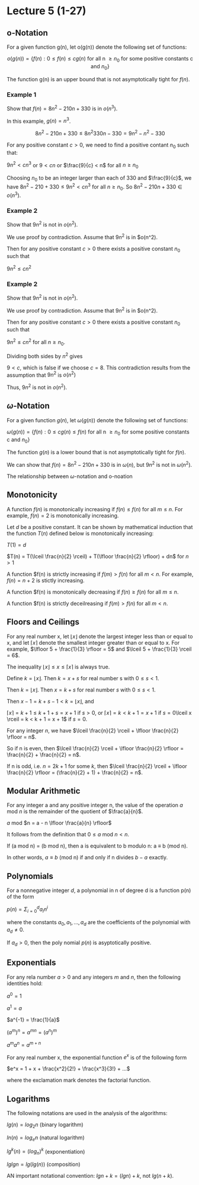 # Lecture 5 (1-27)

## o-Notation

For a given function g(n), let o(g(n)) denote the following set of functions:

$$o(g(n)) = \{f(n) : 0 \leq f(n) \leq cg(n) \text{ for all n } \geq n_0 \text{ for some positive constants c and } n_0 \}$$

The function g(n) is an upper bound that is not asymptotically tight for $f(n)$.

### Example 1

Show that $f(n) = 8n^2-210n+330$ is in $o(n^3)$.

In this example, $g(n) = n^3$.

$$8n^2 - 210n + 330 \leq 8n^2 330n - 330 = 9n^2 - n^2 - 330$$

For any positive constant $c > 0$, we need to find a positive contant $n_0$ such that:

$9n^2 < cn^3$ or $9 < cn$ or $\frac{9}{c} < n$ for all $n \geq n_0$

Choosing $n_0$ to be an integer larger than each of 330 and $\frac{9}{c}$, we have
$8n^2-210+330 \leq 9n^2 < cn^3$ for all $n \geq n_0$.
So $8n^2 -210n + 330 \in o(n^3)$.

### Example 2

Show that $9n^2$ is not in $o(n^2)$.

We use proof by contradiction. Assume that $9n^2$ is in $o(n^2).

Then for any positive constant $c>0$ there exists a positive constant $n_0$ such that

$9n^2 \leq cn^2$

### Example 2

Show that $9n^2$ is not in $o(n^2)$.

We use proof by contradiction. Assume that $9n^2$ is in $o(n^2).

Then for any positive constant $c>0$ there exists a positive constant $n_0$ such that

$9n^2 \leq cn^2$ for all $n \geq n_0$.

Dividing both sides by $n^2$ gives

$9 < c$, which is false if we choose $c=8$.
This contradiction results from the assumption that $9n^2$ is $o(n^2)$

Thus, $9n^2$ is not in $o(n^2)$.

## $\omega$-Notation

For a given function $g(n)$, let $\omega(g(n))$ denote the following set of functions:

$\omega(g(n)) = \{f(n) : 0 \leq cg(n) \leq f(n) \text{ for all n } \geq n_0 \text{ for some positive constants c and } n_0 \}$

The function $g(n)$ is a lower bound that is not asymptotically tight for $f(n)$.

We can show that $f(n) = 8n^2 - 210n + 330$ is in $\omega(n)$, but $9n^2$ is not in $\omega(n^2)$.

The relationship between $\omega$-notation and o-noation

## Monotonicity

A function $f(n)$ is monotonically increasing if $f(n) \leq f(n)$ for all $m \leq n$.
For example, $f(n) = 2$ is monotonically increasing.

Let $d$ be a positive constant.
It can be shown by mathematical induction that the function $T(n)$ defined below is monotonically increasing:

$T(1) = d$

$T(n) = T(\lceil \frac{n}{2} \rceil) + T(\lfloor \frac{n}{2} \rfloor) + dn$ for $n > 1$

A function $f(n) is strictly increasing if $f(m) > f(n)$ for all $m < n$.
For example, $f(n) = n + 2$ is stictly increasing.

A function $f(n) is monotonically decreasing if $f(n) \geq f(n)$ for all $m \leq n$.

A function $f(n) is strictly deceilreasing if $f(m) > f(n)$ for all $m < n$.

## Floors and Ceilings

For any real number x, let $\lfloor x \rfloor$ denote the largest integer less than or equal to x, and let $\lceil x \rceil$ denote the smallest integer greater than or equal to x.
For example, $\lfloor 5 + \frac{1}{3} \rfloor = 5$ and $\lceil 5 + \frac{1}{3} \rceil = 6$.

The inequality $\lfloor x \rfloor \leq x \leq \lceil x \rceil$ is always true.

Define $k = \lfloor x \rfloor$.
Then $k = x + s$ for real number s with $0 \leq s < 1$.

Then $k = \lfloor x \rfloor$. Then $x = k + s$ for real number $s$ with $0 \leq s < 1$.

Then $x - 1 = k + s - 1 < k = \lfloor x \rfloor$, and

$\lceil x \rceil = k + 1 \leq k + 1 + s = x + 1$ if $s > 0$, or
$\lceil x \rceil = k <  k + 1 = x + 1$ if $s = 0$\lceil x \rceil = k <  k + 1 = x + 1$ if $s = 0$.

For any integer $n$, we have $\lceil \frac{n}{2} \rceil + \lfloor \frac{n}{2} \rfloor = n$.

So if n is even, then $\lceil \frac{n}{2} \rceil + \lfloor \frac{n}{2} \rfloor = \frac{n}{2} + \frac{n}{2} = n$.

If n is odd, i.e. $n = 2k + 1$ for some $k$, then $\lceil \frac{n}{2} \rceil + \lfloor \frac{n}{2} \rfloor = (\frac{n}{2} + 1)  + \frac{n}{2} = n$.

## Modular Arithmetic

For any integer a and any positive integer n, the value of the operation $a$ mod $n$ is the remainder of the quotient of $\frac{a}{n}$.

$a$ mod $n = a - n \lfloor \frac{a}{n} \rfloor$

It follows from the definition that $0 \leq a$ mod $n < n$.

If (a mod n) = (b mod n), then a is equivalent to b modulo n: a $\equiv$ b (mod n).

In other words, $a \equiv b$ (mod n) if and only if n divides $b - a$ exactly.

## Polynomials

For a nonnegative integer $d$, a polynomial in n of degree d is a function p(n) of the form

$p(n) = \Sigma_{i=0}^d a_i n^i$

where the constants $a_0, a_1,...,a_d$ are the coefficients of the polynomial with $a_d \neq 0$.

If $a_d > 0$, then the poly nomial $p(n)$ is asyptotically positive.

## Exponentials

For any rela number $a > 0$ and any integers $m$ and $n$, then the following identities hold:

$a^0 = 1$

$a^1 = a$

$a^{-1} = \frac{1}{a}$

$(a^m)^n = a^{mn} = (a^n)^m$

$a^m a^n = a^{m+n}$

For any real number x, the exponential function $e^x$ is of the following form

$e^x = 1 + x + \frac{x^2}{2!} + \frac{x^3}{3!} + ...$

where the exclamation mark denotes the factorial function.

## Logarithms

The following notations are used in the analysis of the algorithms:

$lg(n) = log_2n$ (binary logarithm)

$ln(n) = log_en$ (natural logarithm)

$lg^k(n) = (log_n)^k$ (exponentiation)

$lglgn = lg(lg(n))$ (composition)

AN important notational convention: $lgn + k = (lgn) + k$, not $lg(n+k)$.